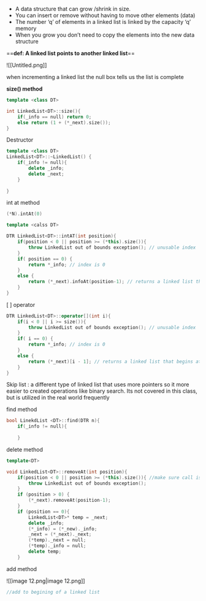 - A data structure that can grow /shrink in size.
- You can insert or remove without having to move other elements (data)
- The number ‘q’ of elements in a linked list is linked by the capacity ‘q’ memory
- When you grow you don’t need to copy the elements into the new data structure

  

==**def: A linked list points to another linked list**==

![[Untitled.png]]

when incrementing a linked list the null box tells us the list is complete

**size() method**

```c++
template <class DT>

int LinkedList<DT>::size(){
	if(_info == null) return 0;
	else return (1 + (*_next).size());
}
```


Destructor

```C++
template <class DT> 
LinkedList<DT>::~LinkedList() {
	if(_info != null){
		delete _info;
		delete _next;
	}
	
}
```

  

int at method

```C++
(*N).intAt(0)

template <calss DT>

DTR LinkedList<DT>::intAT(int position){
	if(position < 0 || position >= (*this).size()){
		throw LinkedList out of bounds exception(); // unusable index
	}
	if( position == 0) {
		return *_info; // index is 0
	}
	else {
		return (*_next).infoAt(position-1); // returns a linked list that begins at position
	}
}
```

  

[ ] operator

```C++
DTR LinkedList<DT>::operator[](int i){
	if(i < 0 || i >= size()){
		throw LinkedList out of bounds exception(); // unusable index
	}
	if( i == 0) {
		return *_info; // index is 0
	}
	else {
		return (*_next)[i - 1]; // returns a linked list that begins at position
	}
}
```

  

Skip list : a different type of linked list that uses more pointers so it more easier to created operations like binary search. Its not covered in this class, but is utilized in the real world frequently

  

find method

```C++
bool LinekdList <DT>::find(DTR n){
	if(_info != null){
		
	}
```

  

delete method

```C++
template<DT> 

void LinkedList<DT>::removeAt(int position){
	if(position < 0 || position >= (*this).size()){ //make sure call is within bounds
		throw LinkedList out of bounds exception();
	}
	if (position > 0) {
		(*_next).removeAt(position-1);
	}
	if (position == 0){
		LinkedList<DT>* temp = _next;
		delete _info;
		(*_info) = (*_new)._info;
		_next = (*_next)._next;
		(*temp)._next = null;
		(*temp)._info = null;
		delete temp;
	}
```

  

add method

![[image 12.png|image 12.png]]

```C++
//add to begining of a linked list

```